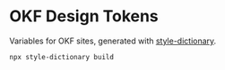 # OKF Design Tokens

Variables for OKF sites, generated with [style-dictionary](https://github.com/amzn/style-dictionary).

```bash
npx style-dictionary build
```
